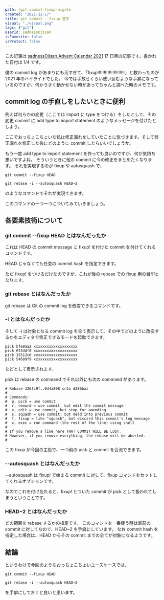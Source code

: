 ```yaml
---
path: /git-commit-fixup-nigate
created: "2021-12-17"
title: git commit --fixup 苦手
visual: "./visual.png"
tags: ["git"]
userId: sadnessOjisan
isFavorite: false
isProtect: false
---
```


この記事は [sadnessOjisan Advent Calendar 2021](https://adventar.org/calendars/7015) 17 日目の記事です。書かれた日付は 1/4 です。

僕の commit log があまりにも汚すぎて、「fixup!!!!!!!!!!!!!!!!!!!!!!」と教わったのが 2021 年のハイライトでした。
今では手放せくらい使い込むような手癖になっているのですが、何かうまく動かせない時があってちゃんと調べた時のメモです。

## commit log の手直しをしたいときに便利

例えば何らかの変更（ここでは import に type をつける）をしたとして、その変更 commit に add type to import statement のようなメッセージを付けたとしよう。

ここでおっちょこちょいな私は修正漏れをしていたことに気づきます。そして修正漏れを修正した後にどのように commit したらいいでしょうか。

もう一度 add type to import statement を作っても良いのですが、何か気持ち悪いですよね。
そういうときに他の commit に今の修正をまとめたくなります。
それを実現するのが fixup や autosquash で、

```
git commit --fixup HEAD

git rebase -i --autosquash HEAD~2
```

のようなコマンドでそれが実現できます。

このコマンドの一つ一つについてみていきましょう。

## 各要素技術について

### git commit --fixup HEAD とはなんだったか

これは HEAD の commit message に fixup! を付けた commit を付けてくれるコマンドです。

HEAD じゃなくても任意の commit hash を指定できます。

ただ fixup! をつけるだけなのですが、これが後の rebase での fixup 用の目印となります。

### git rebase とはなんだったか

git rebase は Git の commit log を改変できるコマンドです。

### -i とはなんだったか

そして -i は対象となる commit log を全て表示して、その中でどのように改変するかをエディタで修正できるモードを起動できます。

```
pick bfe0aa2 xxxxxxxxxxxxxxxxxxxx
pick 653ddf8 xxxxxxxxxxxxxxxxxxxx
pick 15512c6 xxxxxxxxxxxxxxxxxxxx
pick 54609f9 xxxxxxxxxxxxxxxxxxxx
```

などとして表示されます。

pick は rebase の command でそれ以外にも次の command があります。

```
# Rebase 326fc9f..0d4a808 onto d286baa
#
# Commands:
#  p, pick = use commit
#  r, reword = use commit, but edit the commit message
#  e, edit = use commit, but stop for amending
#  s, squash = use commit, but meld into previous commit
#  f, fixup = like "squash", but discard this commit's log message
#  x, exec = run command (the rest of the line) using shell
#
# If you remove a line here THAT COMMIT WILL BE LOST.
# However, if you remove everything, the rebase will be aborted.
#
```

この fixup が今回の主役で、一つ前の pick と commit を合流できます。

### --autosquash とはなんだったか

--autosquash は fixup! で始まる commit に対して、fixup コマンドをセットしてくれるオプションです。

なのでこれを付け忘れると、fixup! とついた commit が pick として扱われてしまうということです。

### HEAD~2 とはなんだったか

どの範囲を rebase するかの指定です。
このコマンドを一番使う時は直前の commit に対してなので、HEAD~2 を手癖にしています。
なお commit hash を指定した場合は、HEAD からその commit までの全てが対象になるようです。

## 結論

というわけで今回のようなおっちょこちょいユースケースでは、

```
git commit --fixup HEAD

git rebase -i --autosquash HEAD~2
```

を手癖にしておくと良いと思います。
